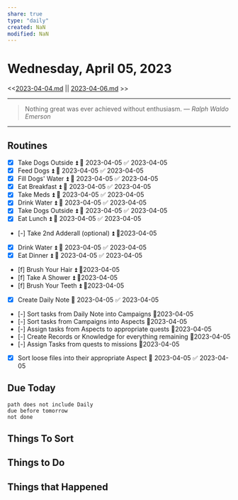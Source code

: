 ```yaml
---
share: true
type: "daily"
created: NaN 
modified: NaN
---
```

# Wednesday, April 05, 2023
<<[2023-04-04.md](./2023-04-04.md) || [2023-04-06.md](./2023-04-06.md) >>

---

> Nothing great was ever achieved without enthusiasm.
> — <cite>Ralph Waldo Emerson</cite>

---

## Routines
- [x] Take Dogs Outside ⏫ 📅 2023-04-05 ✅ 2023-04-05
- [x] Feed Dogs ⏫ 📅 2023-04-05 ✅ 2023-04-05
- [x] Fill Dogs' Water ⏫ 📅 2023-04-05 ✅ 2023-04-05
- [x] Eat Breakfast ⏫ 📅 2023-04-05 ✅ 2023-04-05
- [x] Take Meds ⏫ 📅 2023-04-05 ✅ 2023-04-05
- [x] Drink Water ⏫ 📅 2023-04-05 ✅ 2023-04-05
- [x] Take Dogs Outside ⏫ 📅 2023-04-05 ✅ 2023-04-05
- [x] Eat Lunch ⏫ 📅 2023-04-05 ✅ 2023-04-05
- [-] Take 2nd Adderall (optional) ⏫  📆2023-04-05
- [x] Drink Water ⏫ 📅 2023-04-05 ✅ 2023-04-05
- [x] Eat Dinner ⏫ 📅 2023-04-05 ✅ 2023-04-05
- [f] Brush Your Hair ⏫  📆2023-04-05
- [f] Take A Shower ⏫ 📆2023-04-05
- [f] Brush Your Teeth ⏫  📆2023-04-05
- [x] Create Daily Note 📅 2023-04-05 ✅ 2023-04-05
- [-] Sort tasks from Daily Note into Campaigns 📆2023-04-05
- [-] Sort tasks from Campaigns into Aspects 📆2023-04-05
- [-] Assign tasks from Aspects to appropriate quests 📆2023-04-05
- [-] Create Records or Knowledge for everything remaining 📆2023-04-05
- [-] Assign Tasks from quests to missions 📆2023-04-05
- [x] Sort loose files into their appropriate Aspect 📅 2023-04-05 ✅ 2023-04-05

## Due Today
```tasks
path does not include Daily
due before tomorrow
not done
```
## Things To Sort





## Things to Do


## Things that Happened
